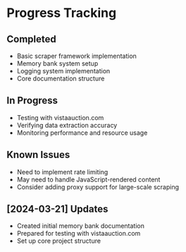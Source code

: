 # Progress Tracking

## Completed
- Basic scraper framework implementation
- Memory bank system setup
- Logging system implementation
- Core documentation structure

## In Progress
- Testing with vistaauction.com
- Verifying data extraction accuracy
- Monitoring performance and resource usage

## Known Issues
- Need to implement rate limiting
- May need to handle JavaScript-rendered content
- Consider adding proxy support for large-scale scraping

## [2024-03-21] Updates
- Created initial memory bank documentation
- Prepared for testing with vistaauction.com
- Set up core project structure 
